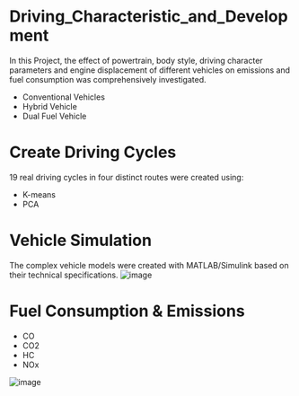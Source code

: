 # Driving_Characteristic_and_Development

In this Project, the effect of powertrain, body style, driving character parameters and engine displacement of different vehicles on emissions and fuel consumption was comprehensively investigated. 
* Conventional Vehicles
* Hybrid Vehicle
* Dual Fuel Vehicle
# Create Driving Cycles
19 real driving cycles in four distinct routes were created using:
* K-means
* PCA 
# Vehicle Simulation
The complex vehicle models were created with MATLAB/Simulink based on their technical specifications.
![image](https://github.com/elmirabagheri/Driving_Characteristic_and_Development/assets/115426448/7939b816-e564-4e85-8269-9a9220a78097)

# Fuel Consumption & Emissions
* CO
* CO2
* HC
* NOx

   
![image](https://github.com/elmirabagheri/Driving_Characteristic_and_Development/assets/115426448/f703dcf7-9676-42a2-9042-6c5c6192d82a)
